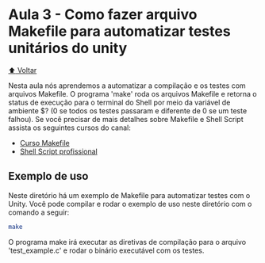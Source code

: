 # Aula 3 - Como fazer arquivo Makefile para automatizar testes unitários do unity

[:arrow_up: Voltar](https://github.com/Geofisicando/C-orientado-a-testes#%C3%ADndice)

Nesta aula nós aprendemos a automatizar a compilação e os testes com arquivos Makefile. O programa 'make' roda os arquivos Makefile
e retorna o status de execução para o terminal do Shell por meio da variável de ambiente $? (0 se todos os testes passaram e diferente de 0 se um teste falhou).
Se você precisar de mais detalhes sobre Makefile e Shell Script assista os seguintes cursos do canal:

- [Curso Makefile](https://www.youtube.com/watch?v=Tt3BLZCVjAE&list=PLLCFxfe9wkl-tCZvSCbzQGcNv9nSN5ZAP&index=1)
- [Shell Script profissional](https://www.youtube.com/watch?v=HRRfgufskaw&list=PLLCFxfe9wkl-k0w-c_1i4sdZPUYt0Yc2P&index=1&t=3s)

## Exemplo de uso

Neste diretório há um exemplo de Makefile para automatizar testes com o Unity.
Você pode compilar e rodar o exemplo de uso neste diretório com o comando a seguir:

```sh
make
```

O programa make irá executar as diretivas de compilação para o arquivo 'test_example.c' e rodar o binário executável com os testes.
